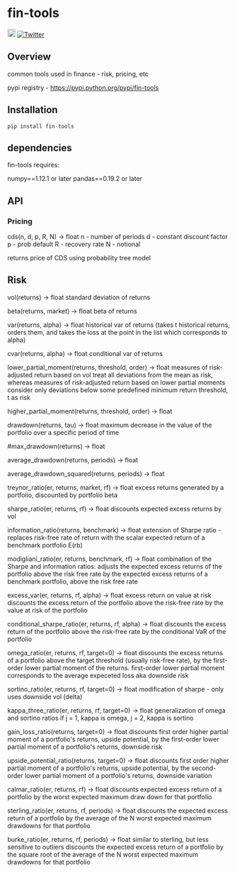 # fin-tools  
<a href="https://badge.fury.io/py/fin-tools"><img src="https://badge.fury.io/py/fin-tools.svg" alt="PyPI version" height="18"></a>
[![Twitter](https://img.shields.io/twitter/url/https/pypi.python.org/pypi/fin-tools.svg?style=social)](https://twitter.com/intent/tweet?text=Wow:&url=https%3A%2F%2Fpypi.python.org%2Fpypi%2Ffin-tools)



Overview
--------
common tools used in finance - risk, pricing, etc

pypi registry - https://pypi.python.org/pypi/fin-tools


Installation
--------

```
pip install fin-tools
```

## dependencies

fin-tools requires:

numpy==1.12.1 or later
pandas==0.19.2 or later


## API

### Pricing

cds(n, d, p, R, N) -> float
n - number of periods
d - constant discount factor
p - prob default
R - recovery rate
N - notional

returns price of CDS using probability tree model

## Risk 

vol(returns) -> float
standard deviation of returns


beta(returns, market) -> float
beta of returns

var(returns, alpha) -> float
historical var of returns (takes t historical returns, orders them, and takes the loss at the point in the list which corresponds to alpha)


cvar(returns, alpha) -> float
conditional var of returns

lower_partial_moment(returns, threshold, order) -> float
measures of risk-adjusted return based on vol treat all deviations from the mean as risk, whereas measures of risk-adjusted return based on lower partial moments consider only deviations below some predefined minimum return threshold, t as risk

higher_partial_moment(returns, threshold, order) -> float


drawdown(returns, tau) -> float
maximum decrease in the value of the portfolio over a specific period of time


#max_drawdown(returns) -> float


average_drawdown(returns, periods) -> float


average_drawdown_squared(returns, periods) -> float


treynor_ratio(er, returns, market, rf) -> float
excess returns generated by a portfolio, discounted by portfolio beta


sharpe_ratio(er, returns, rf) -> float
discounts expected excess returns by vol


information_ratio(returns, benchmark) -> float
extension of Sharpe ratio - replaces risk-free rate of return with the scalar expected return of a benchmark portfolio E(rb)


modigliani_ratio(er, returns, benchmark, rf) -> float
combination of the Sharpe and information ratios: adjusts the expected excess returns of the portfolio above the risk free rate by the expected excess returns of a benchmark portfolio, above the risk free rate


excess_var(er, returns, rf, alpha) -> float
excess return on value at risk discounts the excess return of the portfolio above the risk-free rate by the value at risk of the portfolio


conditional_sharpe_ratio(er, returns, rf, alpha) -> float
discounts the excess return of the portfolio above the risk-free rate by the conditional VaR of the portfolio


omega_ratio(er, returns, rf, target=0) -> float
discounts the excess returns of a portfolio above the target threshold
(usually risk-free rate), by the first-order lower partial moment of the returns. first-order lower partial moment corresponds to the average expeceted loss aka downside risk


sortino_ratio(er, returns, rf, target=0) -> float
modification of sharpe - only uses downside vol (delta)


kappa_three_ratio(er, returns, rf, target=0) -> float
generalization of omega and sortino ratios
if j = 1, kappa is omega, j = 2, kappa is sortino


gain_loss_ratio(returns, target=0) -> float
discounts first order higher partial moment of a portfolio's returns, upside potential, by the first-order lower partial moment of a portfolio's returns, downside risk


upside_potential_ratio(returns, target=0) -> float
discounts first order higher partial moment of a portfolio's returns, upside potential, by the second-order lower partial moment of a portfolio's returns, downside variation


calmar_ratio(er, returns, rf) -> float
discounts expected excess return of a portfolio by the worst expected maximum draw down for that portfolio


sterling_ratio(er, returns, rf, periods) -> float
discounts the expected excess return of a portfolio by the average of the N worst expected maximum drawdowns for that portfolio


burke_ratio(er, returns, rf, periods) -> float
similar to sterling, but less sensitive to outliers discounts the expected excess return of a portfolio by the square root of the average of the N worst expected maximum drawdowns for that portfolio
